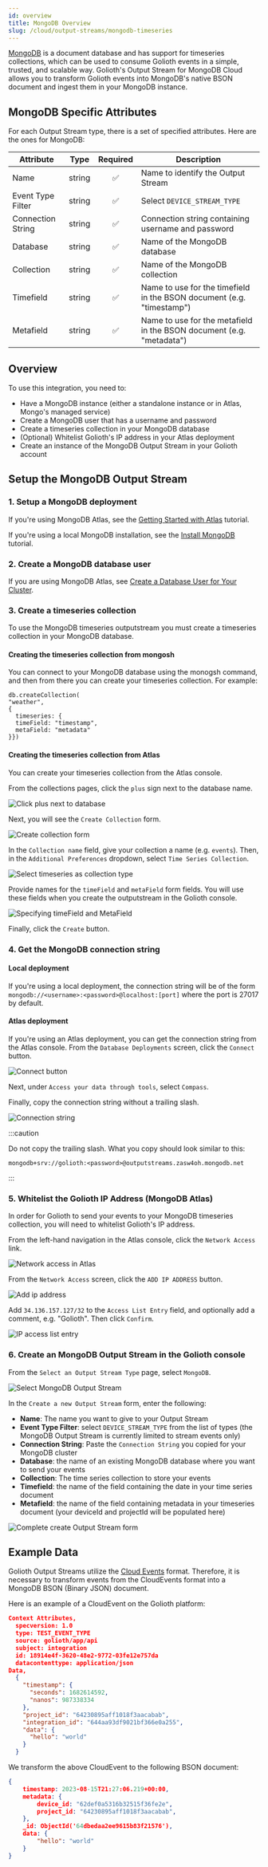 ```yaml
---
id: overview
title: MongoDB Overview
slug: /cloud/output-streams/mongodb-timeseries
---
```


[MongoDB](https://www.mongodb.com/) is a document database and has
support for timeseries collections, which can be used to consume Golioth
events in a simple, trusted, and scalable way. Golioth's Output Stream for
MongoDB Cloud allows you to transform Golioth events into MongoDB's native
BSON document and ingest them in your MongoDB instance.

## MongoDB Specific Attributes

For each Output Stream type, there is a set of specified attributes. Here are
the ones for MongoDB:

| Attribute          | Type   | Required | Description |
| ------------------ | ------ |:--------:| ----------- |
| Name               | string | ✅       | Name to identify the Output Stream |
| Event Type Filter  | string | ✅       | Select `DEVICE_STREAM_TYPE` |
| Connection String  | string | ✅       | Connection string containing username and password |
| Database           | string | ✅       | Name of the MongoDB database |
| Collection         | string | ✅       | Name of the MongoDB collection |
| Timefield          | string | ✅       | Name to use for the timefield in the BSON document (e.g. "timestamp")|
| Metafield          | string | ✅       | Name to use for the metafield in the BSON document (e.g. "metadata")|

## Overview

To use this integration, you need to:

- Have a MongoDB instance (either a standalone instance or in Atlas, Mongo's
  managed service)
- Create a MongoDB user that has a username and password
- Create a timeseries collection in your MongoDB database
- (Optional) Whitelist Golioth's IP address in your Atlas deployment
- Create an instance of the MongoDB Output Stream in your Golioth account

## Setup the MongoDB Output Stream

### 1. Setup a MongoDB deployment

If you're using MongoDB Atlas, see the [Getting Started with
Atlas](https://www.mongodb.com/docs/atlas/getting-started/) tutorial.

If you're using a local MongoDB installation, see the [Install
MongoDB](https://www.mongodb.com/docs/manual/installation/#std-label-tutorial-installation)
tutorial.

### 2. Create a MongoDB database user

If you are using MongoDB Atlas, see [Create a Database User for Your
Cluster](https://www.mongodb.com/docs/atlas/tutorial/create-mongodb-user-for-cluster/).

### 3. Create a timeseries collection

To use the MongoDB timeseries outputstream you must create a timeseries
collection in your MongoDB database.

#### Creating the timeseries collection from mongosh

You can connect to your MongoDB database using the monogsh command, and then
from there you can create your timeseries collection. For example:

```
db.createCollection(
"weather",
{
  timeseries: {
  timeField: "timestamp",
  metaField: "metadata"
}})
```

#### Creating the timeseries collection from Atlas

You can create your timeseries collection from the Atlas console.

From the collections pages, click the `plus` sign next to the database name.

![Click plus next to database](./assets/create-collection-button.png)

Next, you will see the `Create Collection` form.

![Create collection form](./assets/create-collection-form.png)

In the `Collection name` field, give your collection a name (e.g. `events`).
Then, in the `Additional Preferences` dropdown, select `Time Series Collection`.

![Select timeseries as collection type](./assets/choosing-timeseries-additional-prefs.png)

Provide names for the `timeField` and `metaField` form fields. You will use
these fields when you create the outputstream in the Golioth console.

![Specifying timeField and MetaField](./assets/timefield-metafield-form.png)

Finally, click the `Create` button.

### 4. Get the MongoDB connection string

#### Local deployment

If you're using a local deployment, the connection string will be of the form
`mongodb://<username>:<password>@localhost:[port]` where the port is 27017 by
default.

#### Atlas deployment

If you're using an Atlas deployment, you can get the connection string from the
Atlas console. From the `Database Deployments` screen, click the `Connect`
button.

![Connect button](./assets/atlas-connect-button.png)

Next, under `Access your data through tools`, select `Compass`.

Finally, copy the connection string without a trailing slash.

![Connection string](./assets/atlas-connection-string.png)

:::caution

Do not copy the trailing slash. What you copy should look similar to this:

```
mongodb+srv://golioth:<password>@outputstreams.zasw4oh.mongodb.net
```

:::

### 5. Whitelist the Golioth IP Address (MongoDB Atlas)
In order for Golioth to send your events to your MongoDB timeseries collection,
you will need to whitelist Golioth's IP address.

From the left-hand navigation in the Atlas console, click the `Network Access`
link.

![Network access in Atlas](./assets/atlas-network-access.png)

From the `Network Access` screen, click the `ADD IP ADDRESS` button.

![Add ip address](./assets/add-ip-address.png)

Add `34.136.157.127/32` to the `Access List Entry` field, and optionally add a
comment, e.g. "Golioth". Then click `Confirm`.

![IP access list entry](./assets/ip-access-list-entry.png)

### 6. Create an MongoDB Output Stream in the Golioth console

From the `Select an Output Stream Type` page, select `MongoDB`.

![Select MongoDB Output Stream](./assets/select-outputstream.png)

In the `Create a new Output Stream` form, enter the following:

* **Name**: The name you want to give to your Output Stream
* **Event Type Filter**: select `DEVICE_STREAM_TYPE` from the list of types (the
  MongoDB Output Stream is currently limited to stream events only)
* **Connection String**: Paste the `Connection String` you copied for your
  MongoDB cluster
* **Database**: the name of an existing MongoDB database where you want to send
  your events
* **Collection**: The time series collection to store your events
* **Timefield**: the name of the field containing the date in your time series
  document
* **Metafield**: the name of the field containing metadata in your timeseries
  document (your deviceId and projectId will be populated here)

![Complete create Output Stream form](./assets/create-outputstream-form.png)

## Example Data

Golioth Output Streams utilize the [Cloud Events](https://cloudevents.io/)
format. Therefore, it is necessary to transform events from the CloudEvents
format into a MongoDB BSON (Binary JSON) document.

Here is an example of a CloudEvent on the Golioth platform:

```json
Context Attributes,
  specversion: 1.0
  type: TEST_EVENT_TYPE
  source: golioth/app/api
  subject: integration
  id: 18914e4f-3620-48e2-9772-03fe12e757da
  datacontenttype: application/json
Data,
  {
    "timestamp": {
      "seconds": 1682614592,
      "nanos": 987338334
    },
    "project_id": "64230895aff1018f3aacabab",
    "integration_id": "644aa93df9021bf366e0a255",
    "data": {
      "hello": "world"
    }
  }
```

We transform the above CloudEvent to the following BSON document:

```json
{
    timestamp: 2023-08-15T21:27:06.219+00:00,
    metadata: {
        device_id: "62def0a5316b32515f36fe2e",
        project_id: "64230895aff1018f3aacabab",
    },
    _id: ObjectId('64dbedaa2ee9615b83f21576'),
    data: {
        "hello": "world"
    }
}
```
